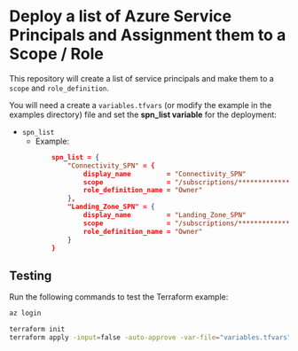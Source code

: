 # Deploy a list of Azure Service Principals and Assignment them to a Scope / Role

This repository will create a list of service principals and make them to a `scope` and `role_definition`.

You will need a create a `variables.tfvars` (or modify the example in the examples directory) file and set the __spn_list variable__ for the deployment:
-  `spn_list`
    - Example:
        ```json
            spn_list = {
                "Connectivity_SPN" = {
                    display_name         = "Connectivity_SPN"
                    scope                = "/subscriptions/*******************"
                    role_definition_name = "Owner"
                },
                "Landing_Zone_SPN" = {
                    display_name         = "Landing_Zone_SPN"
                    scope                = "/subscriptions/*******************"
                    role_definition_name = "Owner"
                }
            }
        ```
## Testing
Run the following commands to test the Terraform example:
```bash
az login

terraform init 
terraform apply -input=false -auto-approve -var-file="variables.tfvars"
```